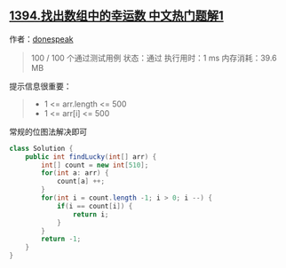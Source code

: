 ## [1394.找出数组中的幸运数 中文热门题解1](https://leetcode.cn/problems/find-lucky-integer-in-an-array/solutions/100000/chang-gui-de-wei-tu-fa-ti-jie-by-donespeak)

作者：[donespeak](https://leetcode.cn/u/donespeak)


> 100 / 100 个通过测试用例
> 状态：通过
> 执行用时：1 ms
> 内存消耗：39.6 MB

提示信息很重要：
> - 1 <= arr.length <= 500
> - 1 <= arr[i] <= 500

常规的位图法解决即可

```java
class Solution {
    public int findLucky(int[] arr) {
        int[] count = new int[510];
        for(int a: arr) {
            count[a] ++;
        }
        for(int i = count.length -1; i > 0; i --) {
            if(i == count[i]) {
                return i;
            }
        }
        return -1;
    }
}
```